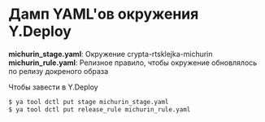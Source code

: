 Дамп YAML'ов окружения Y.Deploy
===============================

**michurin_stage.yaml**: Окружение crypta-rtsklejka-michurin
**michurin_rule.yaml**: Релизное правило, чтобы окружение обновлялось по релизу докреного образа

Чтобы завести в Y.Deploy
```bash
$ ya tool dctl put stage michurin_stage.yaml
$ ya tool dctl put release_rule michurin_rule.yaml
```
